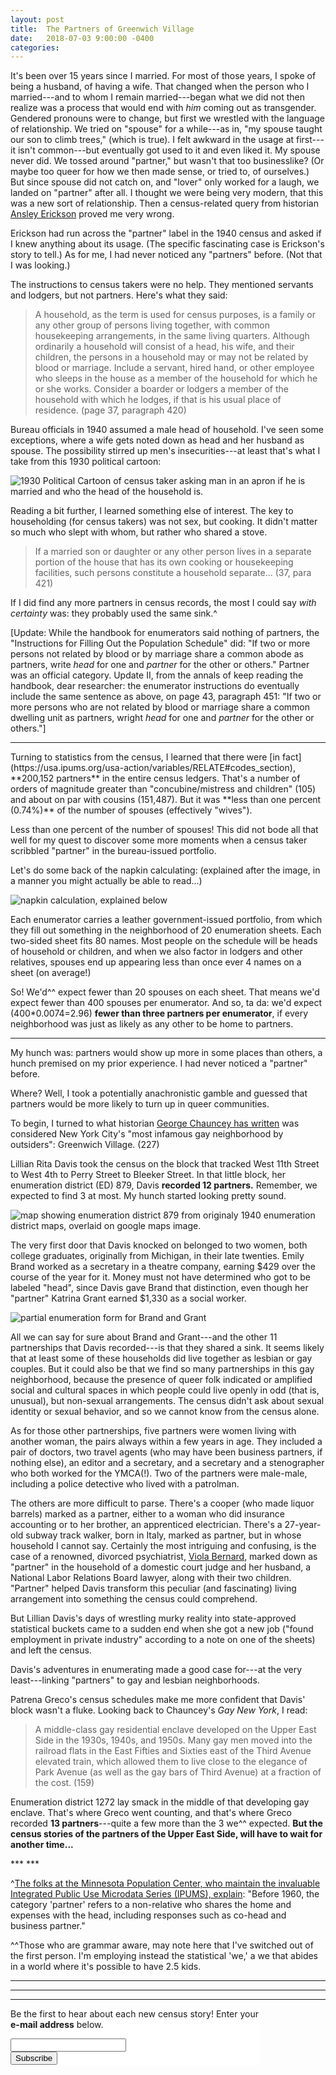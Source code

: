 ```yaml
---
layout: post
title:  The Partners of Greenwich Village
date:   2018-07-03 9:00:00 -0400
categories:
---
```



It's been over 15 years since I married. For most of those years, I spoke of being a husband, of having a wife. That changed when the person who I married---and to whom I remain married---began what we did not then realize was a process that would end with *him* coming out as transgender. Gendered pronouns were to change, but first we wrestled with the language of relationship. We tried on "spouse" for a while---as in, "my spouse taught our son to climb trees," (which is true). I felt awkward in the usage at first---it isn't common---but eventually got used to it and even liked it. My spouse never did. We tossed around "partner," but wasn't that too businesslike? (Or maybe too queer for how we then made sense, or tried to, of ourselves.) But since spouse did not catch on, and "lover" only worked for a laugh, we landed on "partner" after all. I thought we were being very modern, that this was a new sort of relationship. Then a census-related query from historian [Ansley Erickson](http://www.tc.columbia.edu/faculty/ate11/) proved me very wrong.

<!---
for updates:
https://www.google.com/maps/d/u/0/viewer?mid=1qrzk5l2Zi_X7VI_r-DCQIpfGYNM00Co2&hl=en&ll=40.74086777706824%2C-73.98064240224903&z=14

--->

Erickson had run across the "partner" label in the 1940 census and asked if I knew anything about its usage. (The specific fascinating case is Erickson's story to tell.) As for me, I had never noticed any "partners" before. (Not that I was looking.)

The instructions to census takers were no help. They mentioned servants and lodgers, but not partners.  Here's what they said:
>A household, as the term is used for census purposes, is a family or any other group of persons living together, with common housekeeping arrangements, in the same living quarters. Although ordinarily a household will consist of a head, his wife, and their children, the persons in a household may or may not be related by blood or marriage. Include a servant, hired hand, or other employee who sleeps in the house as a member of the household for which he or she works. Consider a boarder or lodgers a member of the household with which he lodges, if that is his usual place of residence. (page 37, paragraph 420)

Bureau officials in 1940 assumed a male head of household. I've seen some exceptions, where a wife gets noted down as head and her husband as spouse. The possibility stirred up men's insecurities---at least that's what I take from this 1930 political cartoon:

![1930 Political Cartoon of census taker asking man in an apron if he is married and who the head of the household is.](/images/1930_head_household_cartoon.jpg)
<!---Clipping from *Pittsburgh Press* on 21 March 1930 attached to J.E. Routley, Supervisor, 14th of PA to Acting Director Joseph Hill, 21 March 1930 in Entry 215, “Publicity Materials File of the Statistical Research Division” Box 231 Folder: “E-2 Experiences of 1930 Census Supervisors and Enumerators. Criticisms of Census, Etc.” --->

Reading a bit further, I learned something else of interest. The key to householding (for census takers) was not sex, but cooking. It didn't matter so much who slept with whom, but rather who shared a stove.

>If a married son or daughter or any other person lives in a separate portion of the house that has its own cooking or housekeeping facilities, such persons constitute a household separate... (37, para 421)

If I did find any more partners in census records, the most I could say *with certainty* was: they probably used the same sink.^

[Update: While the handbook for enumerators said nothing of partners, the "Instructions for Filling Out the Population Schedule" did: "If two or more persons not related by blood or by marriage share a common abode as partners, write *head* for one and *partner* for the other or others." Partner was an official category.
Update II, from the annals of keep reading the handbook, dear researcher: the enumerator instructions do eventually include the same sentence as above, on page 43, paragraph 451: "If two or more persons who are not related by blood or marriage share a common dwelling unit as partners, wright *head* for one and *partner* for the other or others."]

<!--- The above quote is from the back of the "Illustrative Example of Completed Population Schedule" for Alaska. Must check it against quote for continental census and also look at the imagined partners there... -->
<!--- Further confirmation. Found in instructions to field supervisors: "The use of the term 'partner' to specify a second or subsequent unrelated member of the household who is *not* a lodger." on page 4 of Shryock's copy of instructions to be used in morning of second day of "Regional Training Conference for Field Supervisory Personnel" notes dated 21 February 1940 in Folder 7, Box 4, Entry P 15, “Census Planning and Management Files, 1940-1963,” RG 29 NARA I.--->


***
<p></p>
Turning to statistics from the census, I learned that there were [in fact](https://usa.ipums.org/usa-action/variables/RELATE#codes_section), **200,152 partners** in the entire census ledgers. That's a number of orders of magnitude greater than "concubine/mistress and children" (105) and about on par with cousins (151,487). But it was **less than one percent (0.74%)** of the number of spouses (effectively "wives").
<!-- All figures derived from the IPUMS variable description for "relate" and the sample "1940 Complete Count"-- see here: https://usa.ipums.org/usa-action/variables/RELATE#codes_section -->

Less than one percent of the number of spouses! This did not bode all that well for my quest to discover some more moments when a census taker scribbled "partner" in the bureau-issued portfolio.

Let's do some back of the napkin calculating: (explained after the image, in a manner you might actually be able to read...)

![napkin calculation, explained below](/images/1940-partner-back-o-napkin.jpg)

Each enumerator carries a leather government-issued portfolio, from which they fill out something in the neighborhood of 20 enumeration sheets. Each two-sided sheet fits 80 names.  Most people on the schedule will be heads of household or children, and when we also factor in lodgers and other relatives, spouses end up appearing less than once ever 4 names on a sheet (on average!)

So! We'd^^ expect fewer than 20 spouses on each sheet. That means we'd expect fewer than 400 spouses per enumerator. And so, ta da: we'd expect (400*0.0074=2.96) **fewer than three partners per enumerator**, if every neighborhood was just as likely as any other to be home to partners.

<!---
in fact that still a very generous guess-- if we just divide number of spouses by enumerators, it's more in the range of 230 spouses per enumerator; and 1.7 partners per enumerator...
-->

***
<p></p>

My hunch was: partners would show up more in some places than others, a hunch premised on my prior experience. I had never noticed a "partner" before.

Where? Well, I took a potentially anachronistic gamble and guessed that partners would be more likely to turn up in queer communities.

To begin, I turned to what historian [George Chauncey has written](https://www.amazon.com/Gay-New-York-Culture-1890-1940/dp/0465026214) was considered New York City's "most infamous gay neighborhood by outsiders": Greenwich Village. (227)

<!---George Chauncey: "Gay male residential and commercial enclaves developed in the Bowery, Greenwich Village, Times Square, and Harlem in large part because they were the city's major centers of furnished-room housing for single men. Lesbian enclaves developed for similar reasons in the 1920s in Harlem and the Village, then the city's two primary centers of housing for single women." (136)
on importance of apartments: "Such privacy allowed men to bring gay friends home and allowed couples to live together." (158-159)
"A middle-class gay residential enclave developed on the Upper East Side in the 1930s, 1940s, and 1950s. Many gay men moved into the railroad flats in the East Fifties and Sixties east of the Third Avenue elevated train, which allowed them to live close to the elegance of Park Avenue (as well as the gay bars of Third Avenue) at a fraction of the cost. At the same time, a less wealthy gay enclave developed in the Forties west of Eighth Avenue, as large groups of poorer gay men, often youths, crowded into flats in the old tenements of Hell's Kitchen."(159)
"If the Village was considered the city's most infamous gay neighborhood by outsiders, many gay men themselves regarded Harlem as the most exciting center of gay life. In a segregated city, it was the *only* place where black gay men could congregate in commercial establishments, and they were centrally involved in many of the currents of Harlem culture, from the creative literary circles that constituted the Harlem Renaissance to the blues clubs and basements speakeasies where the poorest of Harlem's residents gathered."(227)

"New York's first substantial lesbian enclaves developed in the Village and Harlem at the same time gay male enclaves did."(228)

"Eugene O'Neill's companions in the Village and Provincetown included the noted gay painters Charles Demuth and Marsden Hartley, and, according to O'Neill's biographer Louis Sheaffer, the playwright based Charles Marsden, the effete, implicitly homosexual character in *Strange Interlude*, on them. Margaret Anderson and her masculinely attired lover, Jane Heap, published the influential *Little Review* from the Village, gathering gay and nongay writers around them." --->

Lillian Rita Davis took the census on the block that tracked West 11th Street to West 4th to Perry Street to Bleeker Street. In that little block, her enumeration district (ED) 879, Davis **recorded 12 partners.** Remember, we expected to find 3 at most. My hunch started looking pretty sound.

![map showing enumeration district 879 from originaly 1940 enumeration district maps, overlaid on google maps image.](/images/1940_ED_Greenwich_Village_overlay.jpg)

The very first door that Davis knocked on belonged to two women, both college graduates, originally from Michigan, in their late twenties. Emily Brand worked as a secretary in a theatre company, earning $429 over the course of the year for it. Money must not have determined who got to be labeled "head", since Davis gave Brand that distinction, even though her "partner" Katrina Grant earned $1,330 as a social worker.

![partial enumeration form for Brand and Grant](/images/1940_ED_879_partners.jpg)  

All we can say for sure about Brand and Grant---and the other 11 partnerships that Davis recorded---is that they shared a sink. It seems likely that at least some of these households did live together as lesbian or gay couples. But it could also be that we find so many partnerships in this gay neighborhood, because the presence of queer folk indicated or amplified social and cultural spaces in which people could live openly in odd (that is, unusual), but non-sexual arrangements. The census didn't ask about sexual identity or sexual behavior, and so we cannot know from the census alone.

As for those other partnerships, five partners were women living with another woman, the pairs always within a few years in age. They included a pair of doctors, two travel agents (who may have been business partners, if nothing else), an editor and a secretary, and a secretary and a stenographer who both worked for the YMCA(!). Two of the partners were male-male, including a police detective who lived with a patrolman.

The others are more difficult to parse. There's a cooper (who made liquor barrels) marked as a partner, either to a woman who did insurance accounting or to her brother, an apprenticed electrician. There's a 27-year-old subway track walker, born in Italy, marked as partner, but in whose household I cannot say. Certainly the most intriguing and confusing, is the case of a renowned, divorced psychiatrist, [Viola Bernard](http://www.columbia.edu/cu/lweb/archival/collections/ldpd_5420220/), marked down as "partner" in the household of a domestic court judge and her husband, a National Labor Relations Board lawyer, along with their two children. "Partner" helped Davis transform this peculiar (and fascinating) living arrangement into something the census could comprehend.

But Lillian Davis's days of wrestling murky reality into state-approved statistical buckets came to a sudden end when she got a new job ("found employment in private industry" according to a note on one of the sheets) and left the census.
<!--- This according to a note scrawled on ED 31-879, sheet 62B--->
<!---
other partners: at 270 West 11th, three partnerships in a row
-same-sex women: (35&38, college grads, both travel agents--so maybe business parnters too?) (27&27, college grad and one-year college, YMCA secretary and stenographer) (25&26, 2 years and 3 years college, secretary banking and editor publishing) (44&42, high school grads, secretary for liquor company and municipal stenographer) (50&50, each one year of college, both physicians one in general practice and one in bacteriology---the bacteriologist is of some repute: Adele Sheplar)
-same-sex men: (26&25, college grad and 1-year college, insurance salesman and newspaper promoter) (35&34, one-year high school and 3 college, police dept detective and patrolman!!)
-unclear: (listed as partner, in household where head is a 28yo woman living with 25yo brother; partner is 27--she is insurance bookkeeper, brother is apprentice electrician and partner is cooper in "liquors"--not entirely clear if partner actually belongs to this household); ( 270 male partner from Italy has 5y elementary education and is trackwalker for IRT subway--OR: at 270 W 4th, not clear who partner is) (viola bernard is 32yo divorced college grad and doctor at psychiatric institute, marked as parter, living with head who is 34yo NLRB lawyer and his 36yo wife who is domestic court judge (Shad and Justine Polier), along with their son, an adopted daughter, and a maid -- what a household!) (36 y/o ladieswear clerk with a year of high school -- the final "partner" may not be propertly labeled or coded---it's unclear who the head is...)
--->

Davis's adventures in enumerating made a good case for---at the very least---linking "partners" to gay and lesbian neighborhoods.

Patrena Greco's census schedules make me more confident that Davis' block wasn't a fluke. Looking back to Chauncey's *Gay New York*, I read:
>A middle-class gay residential enclave developed on the Upper East Side in the 1930s, 1940s, and 1950s. Many gay men moved into the railroad flats in the East Fifties and Sixties east of the Third Avenue elevated train, which allowed them to live close to the elegance of Park Avenue (as well as the gay bars of Third Avenue) at a fraction of the cost. (159)

Enumeration district 1272 lay smack in the middle of that developing gay enclave. That's where Greco went counting, and that's where Greco recorded **13 partners**---quite a few more than the 3 we^^ expected. **But the census stories of the partners of the Upper East Side, will have to wait for another time...**

<P> </P>
<P>  </P>
***
***

^[The folks at the Minnesota Population Center, who maintain the invaluable Integrated Public Use Microdata Series (IPUMS), explain](https://usa.ipums.org/usa-action/variables/RELATE#comparability_section): "Before 1960, the category 'partner' refers to a non-relative who shares the home and expenses with the head, including responses such as co-head and business partner."

^^Those who are grammar aware, may note here that I've switched out of the first person. I'm employing instead the statistical 'we,' a we that abides in a world where it's possible to have 2.5 kids.


---
---
---
<!-- Begin MailChimp Signup Form -->
<link href="//cdn-images.mailchimp.com/embedcode/classic-10_7.css" rel="stylesheet" type="text/css">
<style type="text/css">
 #mc_embed_signup{background:#fff; clear:left;  width:400px;}
</style>
<div id="mc_embed_signup">
<form action="https://censusstories.us18.list-manage.com/subscribe/post?u=000dd26e1c94a37eaac4e40fc&amp;id=3ad965cfea" method="post" id="mc-embedded-subscribe-form" name="mc-embedded-subscribe-form" class="validate" target="_blank" novalidate>
    <div id="mc_embed_signup_scroll">
 <p>Be the first to hear about each new census story! Enter your <b>e-mail address</b> below.</p>
<div class="mc-field-group">
 <label for="mce-EMAIL"> </label>
 <input type="email" value="" name="EMAIL" class="required email" id="mce-EMAIL">
</div>
 <div id="mce-responses" class="clear">
   <div class="response" id="mce-error-response" style="display:none"></div>
   <div class="response" id="mce-success-response" style="display:none"></div>
 </div>    <!-- real people should not fill this in and expect good things - do not remove this or risk form bot signups-->
    <div style="position: absolute; left: -5000px;" aria-hidden="true"><input type="text" name="b_000dd26e1c94a37eaac4e40fc_3ad965cfea" tabindex="-1" value=""></div>
    <div class="clear"><input type="submit" value="Subscribe" name="subscribe" id="mc-embedded-subscribe" class="button"></div>
    </div>
</form>
</div>
<script type='text/javascript' src='//s3.amazonaws.com/downloads.mailchimp.com/js/mc-validate.js'></script><script type='text/javascript'>(function($) {window.fnames = new Array(); window.ftypes = new Array();fnames[0]='EMAIL';ftypes[0]='email';fnames[1]='FNAME';ftypes[1]='text';fnames[2]='LNAME';ftypes[2]='text';fnames[3]='ADDRESS';ftypes[3]='address';fnames[4]='PHONE';ftypes[4]='phone';fnames[5]='BIRTHDAY';ftypes[5]='birthday';}(jQuery));var $mcj = jQuery.noConflict(true);</script>
<!--End mc_embed_signup-->
